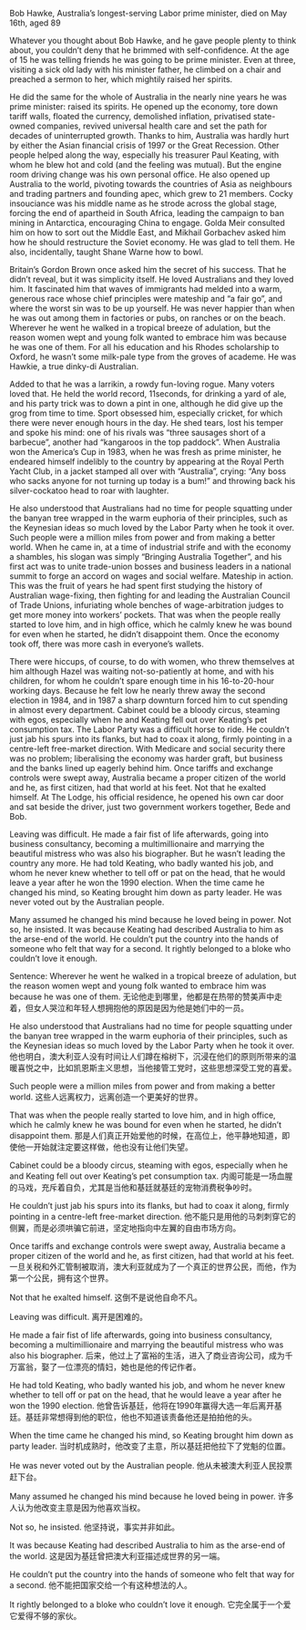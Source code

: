 Bob Hawke, Australia’s longest-serving Labor prime minister, died on May 16th, aged 89

Whatever you thought about Bob Hawke, and he gave people plenty to think about, you couldn’t deny that he brimmed with self-confidence. At the age of 15 he was telling friends he was going to be prime minister. Even at three, visiting a sick old lady with his minister father, he climbed on a chair and preached a sermon to her, which mightily raised her spirits.

He did the same for the whole of Australia in the nearly nine years he was prime minister: raised its spirits. He opened up the economy, tore down tariff walls, floated the currency, demolished inflation, privatised state-owned companies, revived universal health care and set the path for decades of uninterrupted growth. Thanks to him, Australia was hardly hurt by either the Asian financial crisis of 1997 or the Great Recession. Other people helped along the way, especially his treasurer Paul Keating, with whom he blew hot and cold (and the feeling was mutual). But the engine room driving change was his own personal office. He also opened up Australia to the world, pivoting towards the countries of Asia as neighbours and trading partners and founding apec, which grew to 21 members. Cocky insouciance was his middle name as he strode across the global stage, forcing the end of apartheid in South Africa, leading the campaign to ban mining in Antarctica, encouraging China to engage. Golda Meir consulted him on how to sort out the Middle East, and Mikhail Gorbachev asked him how he should restructure the Soviet economy. He was glad to tell them. He also, incidentally, taught Shane Warne how to bowl.

Britain’s Gordon Brown once asked him the secret of his success. That he didn’t reveal, but it was simplicity itself. He loved Australians and they loved him. It fascinated him that waves of immigrants had melded into a warm, generous race whose chief principles were mateship and “a fair go”, and where the worst sin was to be up yourself. He was never happier than when he was out among them in factories or pubs, on ranches or on the beach. Wherever he went he walked in a tropical breeze of adulation, but the reason women wept and young folk wanted to embrace him was because he was one of them. For all his education and his Rhodes scholarship to Oxford, he wasn’t some milk-pale type from the groves of academe. He was Hawkie, a true dinky-di Australian.

Added to that he was a larrikin, a rowdy fun-loving rogue. Many voters loved that. He held the world record, 11seconds, for drinking a yard of ale, and his party trick was to down a pint in one, although he did give up the grog from time to time. Sport obsessed him, especially cricket, for which there were never enough hours in the day. He shed tears, lost his temper and spoke his mind: one of his rivals was “three sausages short of a barbecue”, another had “kangaroos in the top paddock”. When Australia won the America’s Cup in 1983, when he was fresh as prime minister, he endeared himself indelibly to the country by appearing at the Royal Perth Yacht Club, in a jacket stamped all over with “Australia”, crying: “Any boss who sacks anyone for not turning up today is a bum!” and throwing back his silver-cockatoo head to roar with laughter.

He also understood that Australians had no time for people squatting under the banyan tree wrapped in the warm euphoria of their principles, such as the Keynesian ideas so much loved by the Labor Party when he took it over. Such people were a million miles from power and from making a better world. When he came in, at a time of industrial strife and with the economy a shambles, his slogan was simply “Bringing Australia Together”, and his first act was to unite trade-union bosses and business leaders in a national summit to forge an accord on wages and social welfare. Mateship in action. This was the fruit of years he had spent first studying the history of Australian wage-fixing, then fighting for and leading the Australian Council of Trade Unions, infuriating whole benches of wage-arbitration judges to get more money into workers’ pockets. That was when the people really started to love him, and in high office, which he calmly knew he was bound for even when he started, he didn’t disappoint them. Once the economy took off, there was more cash in everyone’s wallets.

There were hiccups, of course, to do with women, who threw themselves at him although Hazel was waiting not-so-patiently at home, and with his children, for whom he couldn’t spare enough time in his 16-to-20-hour working days. Because he felt low he nearly threw away the second election in 1984, and in 1987 a sharp downturn forced him to cut spending in almost every department. Cabinet could be a bloody circus, steaming with egos, especially when he and Keating fell out over Keating’s pet consumption tax. The Labor Party was a difficult horse to ride. He couldn’t just jab his spurs into its flanks, but had to coax it along, firmly pointing in a centre-left free-market direction. With Medicare and social security there was no problem; liberalising the economy was harder graft, but business and the banks lined up eagerly behind him. Once tariffs and exchange controls were swept away, Australia became a proper citizen of the world and he, as first citizen, had that world at his feet. Not that he exalted himself. At The Lodge, his official residence, he opened his own car door and sat beside the driver, just two government workers together, Bede and Bob.

Leaving was difficult. He made a fair fist of life afterwards, going into business consultancy, becoming a multimillionaire and marrying the beautiful mistress who was also his biographer. But he wasn’t leading the country any more. He had told Keating, who badly wanted his job, and whom he never knew whether to tell off or pat on the head, that he would leave a year after he won the 1990 election. When the time came he changed his mind, so Keating brought him down as party leader. He was never voted out by the Australian people.

Many assumed he changed his mind because he loved being in power. Not so, he insisted. It was because Keating had described Australia to him as the arse-end of the world. He couldn’t put the country into the hands of someone who felt that way for a second. It rightly belonged to a bloke who couldn’t love it enough.

Sentence:
Wherever he went he walked in a tropical breeze of adulation, but the reason women wept and young folk wanted to embrace him was because he was one of them.
无论他走到哪里，他都是在热带的赞美声中走着，但女人哭泣和年轻人想拥抱他的原因是因为他是她们中的一员。

He also understood that Australians had no time for people squatting under the banyan tree wrapped in the warm euphoria of their principles, such as the Keynesian ideas so much loved by the Labor Party when he took it over.
他也明白，澳大利亚人没有时间让人们蹲在榕树下，沉浸在他们的原则所带来的温暖喜悦之中，比如凯恩斯主义思想，当他接管工党时，这些思想深受工党的喜爱。

Such people were a million miles from power and from making a better world.
这些人远离权力，远离创造一个更美好的世界。

That was when the people really started to love him, and in high office, which he calmly knew he was bound for even when he started, he didn’t disappoint them.
那是人们真正开始爱他的时候，在高位上，他平静地知道，即使他一开始就注定要这样做，他也没有让他们失望。

Cabinet could be a bloody circus, steaming with egos, especially when he and Keating fell out over Keating’s pet consumption tax.
内阁可能是一场血腥的马戏，充斥着自负，尤其是当他和基廷就基廷的宠物消费税争吵时。

He couldn’t just jab his spurs into its flanks, but had to coax it along, firmly pointing in a centre-left free-market direction.
他不能只是用他的马刺刺穿它的侧翼，而是必须哄骗它前进，坚定地指向中左翼的自由市场方向。

Once tariffs and exchange controls were swept away, Australia became a proper citizen of the world and he, as first citizen, had that world at his feet.
一旦关税和外汇管制被取消，澳大利亚就成为了一个真正的世界公民，而他，作为第一个公民，拥有这个世界。

Not that he exalted himself.
这倒不是说他自命不凡。

Leaving was difficult.
离开是困难的。

He made a fair fist of life afterwards, going into business consultancy, becoming a multimillionaire and marrying the beautiful mistress who was also his biographer.
后来，他过上了富裕的生活，进入了商业咨询公司，成为千万富翁，娶了一位漂亮的情妇，她也是他的传记作者。

He had told Keating, who badly wanted his job, and whom he never knew whether to tell off or pat on the head, that he would leave a year after he won the 1990 election.
他曾告诉基廷，他将在1990年赢得大选一年后离开基廷。基廷非常想得到他的职位，他也不知道该责备他还是拍拍他的头。

When the time came he changed his mind, so Keating brought him down as party leader.
当时机成熟时，他改变了主意，所以基廷把他拉下了党魁的位置。

He was never voted out by the Australian people.
他从未被澳大利亚人民投票赶下台。

Many assumed he changed his mind because he loved being in power.
许多人认为他改变主意是因为他喜欢当权。

Not so, he insisted.
他坚持说，事实并非如此。

It was because Keating had described Australia to him as the arse-end of the world.
这是因为基廷曾把澳大利亚描述成世界的另一端。

He couldn’t put the country into the hands of someone who felt that way for a second.
他不能把国家交给一个有这种想法的人。

It rightly belonged to a bloke who couldn’t love it enough.
它完全属于一个爱它爱得不够的家伙。
